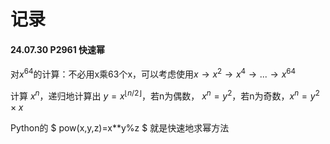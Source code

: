 # 记录

#### 24.07.30   P2961  快速幂

对$x^{64}$的计算：不必用x乘63个x，可以考虑使用$x \rightarrow x^2 \rightarrow x^4 \rightarrow ... \rightarrow x^{64}$

计算 $x^n$，递归地计算出 $y = x^{\lfloor n/2 \rfloor}$，若n为偶数， $x^n = y^2$，若n为奇数，$x^n = y^2 \times x$

Python的 $ pow(x,y,z)=x**y\%z $ 就是快速地求幂方法

